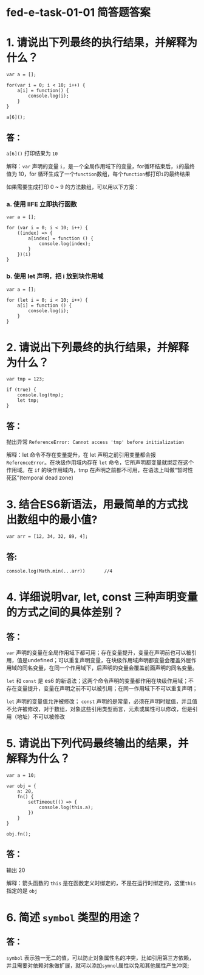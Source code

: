 # fed-e-task-01-01 简答题答案

# 1. 请说出下列最终的执行结果，并解释为什么？

```
var a = [];

for(var i = 0; i < 10; i++) {
    a[i] = function() {
        console.log(i);
    }
}

a[6]();
```

## 答：

`a[6]()` 打印结果为 `10`

解释：`var` 声明的变量 `i`，是一个全局作用域下的变量，for循环结束后，`i`的最终值为 10，for 循环生成了一个`function`数组，每个`function`都打印`i`的最终结果

如果需要生成打印 0 ~ 9 的方法数组，可以用以下方案：

### a. 使用 IIFE 立即执行函数

```
var a = [];

for (var i = 0; i < 10; i++) {
    ((index) => {
        a[index] = function () {
            console.log(index);
        }
    })(i)
}
```

### b. 使用 let 声明，把 i 放到块作用域

```
var a = [];

for (let i = 0; i < 10; i++) {
    a[i] = function () {
        console.log(i);
    }
}
```

# 2. 请说出下列最终的执行结果，并解释为什么？

```
var tmp = 123;

if (true) {
    console.log(tmp);
    let tmp;
}
```

## 答：

抛出异常 `ReferenceError: Cannot access 'tmp' before initialization`

解释：let 命令不存在变量提升，在 let 声明之前引用变量都会报 `ReferenceError`。在块级作用域内存在 `let` 命令，它所声明都变量就绑定在这个作用域。在 `if` 的块作用域内，tmp 在声明之前都不可用，在语法上叫做“暂时性死区”(temporal dead zone)

# 3. 结合ES6新语法，用最简单的方式找出数组中的最小值?

```
var arr = [12, 34, 32, 89, 4];
```

## 答:

```
console.log(Math.min(...arr))       //4
```

# 4. 详细说明var, let, const 三种声明变量的方式之间的具体差别？

## 答：

`var` 声明的变量在全局作用域下都可用；存在变量提升，变量在声明前也可以被引用，值是undefined；可以重复声明变量，在块级作用域声明都变量会覆盖外层作用域的同名变量，在同一个作用域下，后声明的变量会覆盖前面声明的同名变量。

`let` 和 `const` 是 es6 的新语法；这两个命令声明的变量都作用在块级作用域；不存在变量提升，变量在声明之前不可以被引用；在同一作用域下不可以重复声明；

`let` 声明的变量值允许被修改； `const` 声明的是常量，必须在声明时赋值，并且值不允许被修改，对于数组，对象这些引用类型而言，元素或属性可以修改，但是引用（地址）不可以被修改

# 5. 请说出下列代码最终输出的结果，并解释为什么？

```
var a = 10;

var obj = {
    a: 20,
    fn() {
        setTimeout(() => {
            console.log(this.a);
        })
    }
}

obj.fn();
```

## 答：

输出 20

解释：箭头函数的 `this` 是在函数定义时绑定的，不是在运行时绑定的，这里`this`指定的是 `obj`

# 6. 简述 `symbol` 类型的用途？

## 答：

`symbol` 表示独一无二的值，可以防止对象属性名的冲突，比如引用第三方依赖，并且需要对依赖对象做扩展，就可以添加`symnol`属性以免和其他属性产生冲突;
